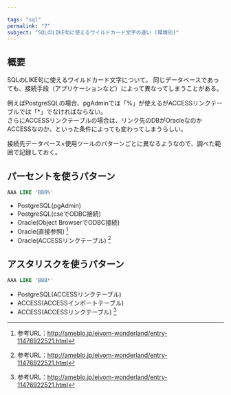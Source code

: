 ```yaml
---

tags: "sql"
permalink: "7"
subject: "SQLのLIKE句に使えるワイルドカード文字の違い (環境別)"
---
```


## 概要

SQLのLIKE句に使えるワイルドカード文字について。
同じデータベースであっても、接続手段（アプリケーションなど）によって異なってしまうことがある。

例えばPostgreSQLの場合、pgAdminでは「%」が使えるがACCESSリンクテーブルでは「*」でなければならない。  
さらにACCESSリンクテーブルの場合は、リンク先のDBがOracleなのかACCESSなのか、といった条件によっても変わってしまうらしい。

接続先データベース×使用ツールのパターンごとに異なるようなので、調べた範囲で記録しておく。

## パーセントを使うパターン

```sql
AAA LIKE 'BBB%'
```

* PostgreSQL(pgAdmin)
* PostgreSQL(cseでODBC接続)
* Oracle(Object BrowserでODBC接続)
* Oracle(直接参照) [^1]
* Oracle(ACCESSリンクテーブル) [^1]

## アスタリスクを使うパターン

```sql
AAA LIKE 'BBB*'
```

* PostgreSQL(ACCESSリンクテーブル)
* ACCESS(ACCESSインポートテーブル)
* ACCESS(ACCESSリンクテーブル) [^1]

[^1]: 参考URL：<http://ameblo.jp/eivom-wonderland/entry-11476922521.html>
